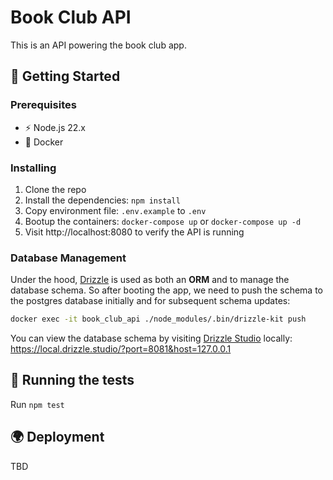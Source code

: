 # Book Club API

This is an API powering the book club app.

## 🚀 Getting Started

### Prerequisites

- ⚡ Node.js 22.x
- 🐳 Docker

### Installing

1. Clone the repo
2. Install the dependencies: `npm install`
3. Copy environment file: `.env.example` to `.env`
4. Bootup the containers: `docker-compose up` or `docker-compose up -d`
5. Visit http://localhost:8080 to verify the API is running

### Database Management

Under the hood, [Drizzle](https://orm.drizzle.team/docs/overview) is used as both an **ORM** and to manage the database schema. So after booting the app, we need to push the schema to the postgres database initially and for subsequent schema updates:

```bash
docker exec -it book_club_api ./node_modules/.bin/drizzle-kit push
```

You can view the database schema by visiting [Drizzle Studio](https://orm.drizzle.team/docs/drizzle-kit-studio) locally: https://local.drizzle.studio/?port=8081&host=127.0.0.1

## 🧪 Running the tests

Run `npm test`

## 🌍 Deployment

TBD
